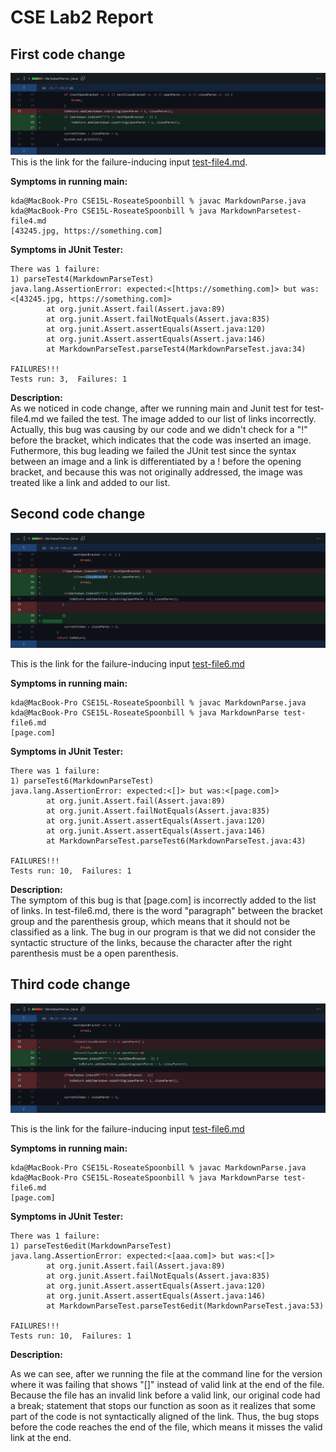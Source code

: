 # CSE Lab2 Report

## <strong>First code change</strong><br/>  
![Image](images/codechanges1.png)  
This is the link for the failure-inducing input [test-file4.md](https://github.com/kdaeve/CSE15L-RoseateSpoonbill/blob/main/test-file4.md).  

**Symptoms in running main:** <br /> 
```
kda@MacBook-Pro CSE15L-RoseateSpoonbill % javac MarkdownParse.java 
kda@MacBook-Pro CSE15L-RoseateSpoonbill % java MarkdownParsetest-file4.md  
[43245.jpg, https://something.com]
```  

**Symptoms in JUnit Tester:** <br /> 
```
There was 1 failure:
1) parseTest4(MarkdownParseTest)
java.lang.AssertionError: expected:<[https://something.com]> but was:<[43245.jpg, https://something.com]>
        at org.junit.Assert.fail(Assert.java:89)
        at org.junit.Assert.failNotEquals(Assert.java:835)
        at org.junit.Assert.assertEquals(Assert.java:120)
        at org.junit.Assert.assertEquals(Assert.java:146)
        at MarkdownParseTest.parseTest4(MarkdownParseTest.java:34)

FAILURES!!!
Tests run: 3,  Failures: 1
```  

**Description:** <br /> 
As we noticed in code change, after we running main and Junit test for test-file4.md we failed the test. The image added to our list of links incorrectly. Actually, this bug was causing by our code and we didn't check for a "!" before the bracket, which indicates that the code was inserted an image. Futhermore, this bug leading we failed the JUnit test since the syntax between an image and a link is differentiated by a ! before the opening bracket, and because this was not originally addressed, the image was treated like a link and added to our list.


## <strong>Second code change</strong><br/>  
 
![Image](images/firstcodediff.png)  

This is the link for the failure-inducing input [test-file6.md](https://github.com/kdaeve/CSE15L-RoseateSpoonbill/blob/main/test-file6.md)  

**Symptoms in running main:** <br /> 
```
kda@MacBook-Pro CSE15L-RoseateSpoonbill % javac MarkdownParse.java
kda@MacBook-Pro CSE15L-RoseateSpoonbill % java MarkdownParse test-file6.md
[page.com]
```  
**Symptoms in JUnit Tester:** <br /> 
```
There was 1 failure:
1) parseTest6(MarkdownParseTest)
java.lang.AssertionError: expected:<[]> but was:<[page.com]>
        at org.junit.Assert.fail(Assert.java:89)
        at org.junit.Assert.failNotEquals(Assert.java:835)
        at org.junit.Assert.assertEquals(Assert.java:120)
        at org.junit.Assert.assertEquals(Assert.java:146)
        at MarkdownParseTest.parseTest6(MarkdownParseTest.java:43)

FAILURES!!!
Tests run: 10,  Failures: 1
```  

**Description:** <br /> 
The symptom of this bug is that [page.com] is incorrectly added to the list of links. In test-file6.md, there is the word "paragraph" between the bracket group and the parenthesis group, which means that it should not be classified as a link. The bug in our program is that we did not consider the syntactic structure of the links, because the character after the right parenthesis must be a open parenthesis. 

## <strong>Third code change</strong><br/>  
![Image](images/secondcodedff.png) 

This is the link for the failure-inducing input [test-file6.md](https://github.com/kdaeve/CSE15L-RoseateSpoonbill/blob/main/test-file6.md)  

**Symptoms in running main:** <br /> 
```
kda@MacBook-Pro CSE15L-RoseateSpoonbill % javac MarkdownParse.java
kda@MacBook-Pro CSE15L-RoseateSpoonbill % java MarkdownParse test-file6.md
[page.com]
```  

**Symptoms in JUnit Tester:** <br /> 
```
There was 1 failure:
1) parseTest6edit(MarkdownParseTest)
java.lang.AssertionError: expected:<[aaa.com]> but was:<[]>
        at org.junit.Assert.fail(Assert.java:89)
        at org.junit.Assert.failNotEquals(Assert.java:835)
        at org.junit.Assert.assertEquals(Assert.java:120)
        at org.junit.Assert.assertEquals(Assert.java:146)
        at MarkdownParseTest.parseTest6edit(MarkdownParseTest.java:53)

FAILURES!!!
Tests run: 10,  Failures: 1
```  
**Description:** <br /> 

As we can see, after we running the file at the command line for the version where it was failing that shows "[]" instead of valid link at the end of the file. Because the file has an invalid link before a valid link, our original code had a break; statement that stops our function as soon as it realizes that some part of the code is not syntactically aligned of the link. Thus, the bug stops before the code reaches the end of the file, which means it misses the valid link at the end.